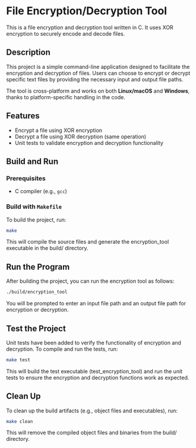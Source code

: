 # File Encryption/Decryption Tool

This is a file encryption and decryption tool written in C. It uses XOR encryption to securely encode and decode files.

## Description

This project is a simple command-line application designed to facilitate the encryption and decryption of files. Users can choose to encrypt or decrypt specific text files by providing the necessary input and output file paths.

The tool is cross-platform and works on both **Linux/macOS** and **Windows**, thanks to platform-specific handling in the code.

## Features

- Encrypt a file using XOR encryption
- Decrypt a file using XOR decryption (same operation)
- Unit tests to validate encryption and decryption functionality

## Build and Run

### Prerequisites
- C compiler (e.g., `gcc`)

### Build with `Makefile`

To build the project, run:

```bash
make
```
This will compile the source files and generate the encryption_tool executable in the build/ directory.

## Run the Program
After building the project, you can run the encryption tool as follows:

```bash
./build/encryption_tool
```

You will be prompted to enter an input file path and an output file path for encryption or decryption.

## Test the Project
Unit tests have been added to verify the functionality of encryption and decryption. To compile and run the tests, run:

```bash
make test
```
This will build the test executable (test_encryption_tool) and run the unit tests to ensure the encryption and decryption functions work as expected.

## Clean Up
To clean up the build artifacts (e.g., object files and executables), run:

```bash
make clean
```
This will remove the compiled object files and binaries from the build/ directory.